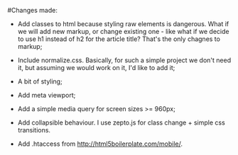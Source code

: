 #Changes made:

* Add classes to html because styling raw elements is dangerous. What if we will add new markup, or change existing one - like what if we decide to use h1 instead of h2 for the article title? That's the only chagnes to markup;

* Include normalize.css. Basically, for such a simple project we don't need it, but assuming we would work on it, I'd like to add it;

* A bit of styling;

* Add meta viewport;

* Add a simple media query for screen sizes >= 960px;

* Add collapsible behaviour. I use zepto.js for class change + simple css transitions.

* Add .htaccess from http://html5boilerplate.com/mobile/.
